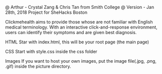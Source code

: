 @ Arthur - Crystal Zang & Chris Tan from Smith College
@ Version - Jan 28th, 2018
Project for SheHacks Boston


Clickmehealth aims to provide those whose are not familiar with English medical terminology.
With an interactive click-and-response environment, users can identify their symptoms and are given best diagnosis. 

HTML
Star with index.html, this will be your root page (the main page)

CSS
Start with style.css inside the css folder

Images
If you want to host your own images, put the image file(.jpg, .png, .gif) inside the picture directory. 
